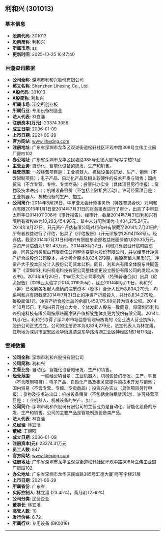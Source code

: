 ## 利和兴 (301013)

### 基本信息

- **股票代码**: 301013
- **股票简称**: 利和兴
- **所属市场**: sz
- **更新时间**: 2025-10-25 16:47:40

### 巨潮资讯数据

- **公司全称**: 深圳市利和兴股份有限公司
- **英文名称**: Shenzhen Lihexing Co., Ltd.
- **A股代码**: 301013
- **A股简称**: 利和兴
- **所属市场**: 深交所创业板
- **所属行业**: 专用设备制造业
- **法人代表**: 林宜潘
- **注册资本(万元)**: 23374.3056
- **成立日期**: 2006-01-09
- **上市日期**: 2021-06-29
- **官方网站**: www.lihexing.com
- **注册地址**: 广东省深圳市龙华区观湖街道松轩社区环观中路308号立伟工业园厂房四102
- **办公地址**: 广东省深圳市龙华区民塘路385号汇德大厦1号写字楼21层
- **主营业务**: 自动化、智能化设备的研发、生产和销售。
- **经营范围**: 一般经营项目是：工业机器人、机械设备的研发、生产、销售（不含限制项目）；电子产品、自动化产品及相关软硬件的技术开发与销售；国内贸易（不含专营、专控、专卖商品）；投资兴办实业（具体项目另行申报）；货物及技术进出口；机械设备租赁（不包括金融租赁活动）。许可经营项目是：工业机器人、机械设备的生产、加工。
- **公司简介**: 2014年8月26日，中审亚太会计师事务所（特殊普通合伙）对利和兴有限2013年1月1日至2014年7月31日的财务报表进行了审计，出具了中审亚太审字(2014)011006号《审计报告》。经审计，截至2014年7月31日利和兴有限所有者权益为10,293,454.98元，其中未分配利润为-1,404,275.24元。2014年8月27日，开元资产评估有限公司对利和兴有限截至2014年7月31日的所有者权益进行了评估，出具了《评估报告》（开元评报字[2014]158号）。经评估，截至2014年7月31日利和兴有限股东全部权益账面价值1,029.35万元，净资产评估值为1,181.43万元。2014年8月27日，利和兴有限召开临时股东会，同意公司类型由有限责任公司整体变更为股份有限公司，并以经审计净资产折合成股份公司股本，共计折合股本8,834,279股，每股面值人民币1元，净资产大于股本部分计入股份公司资本公积。同日，利和兴有限全体股东共同签署了《深圳市利和兴机电科技有限公司整体变更设立股份有限公司的发起人协议书》。2014年9月20日，中审亚太会计师事务所（特殊普通合伙）出具《验资报告》（中审亚太验字[2014]011005号），截至2014年9月20日，利和兴（筹）已收到各发起人缴纳的注册资本（股本）合计人民币8,834,279元，均系利和兴有限截至2014年7月31日止的净资产折股投入，共计8,834,279股，每股面值1元。净资产折合股本后的余额1,459,175.98元转为资本公积。2014年10月15日，利和兴召开创立大会，全体发起人股东一致同意，将深圳市利和兴机电科技有限公司按原账面净资产值折股整体变更为股份有限公司。2014年11月7日，利和兴取得了深圳市市场监督管理局核发的《企业法人营业执照》，股份公司正式成立。公司的注册资本为8,834,279元，法定代表人为林宜潘，住所地为深圳市宝安区龙华街道清湖东华路清湖工业区神经区1栋1号1?3层。

### 雪球数据

- **公司全称**: 深圳市利和兴股份有限公司
- **公司简称**: 利和兴
- **主营业务**: 自动化、智能化设备的研发、生产和销售。
- **经营范围**: 　　一般经营项目是：工业机器人、机械设备的研发、生产、销售（不含限制项目）；电子产品、自动化产品及相关软硬件的技术开发与销售；国内贸易（不含专营、专控、专卖商品）；投资兴办实业（具体项目另行申报）；货物及技术进出口；机械设备租赁（不包括金融租赁活动）。许可经营项目是：工业机器人、机械设备的生产、加工。
- **公司简介**: 深圳市利和兴股份有限公司的主营业务是自动化、智能化设备的研发、生产和销售。公司的主要产品是智能制造设备类产品。
- **法人代表**: 林宜潘
- **总经理**: 林宜潘
- **董秘**: 王朝阳
- **成立日期**: 2006-01-09
- **注册资本(元)**: 23374.31万元
- **员工人数**: 847
- **官方网站**: www.lihexing.com
- **注册地址**: 广东省深圳市龙华区观湖街道松轩社区环观中路308号立伟工业园厂房四102
- **办公地址**: 广东省深圳市龙华区民塘路385号汇德大厦1号写字楼21层
- **上市日期**: 2021-06-29
- **所属省份**: 广东省
- **实际控制人**: 林宜潘 (23.45%)，黄月明 (2.60%)
- **公司分类**: 民营企业
- **董事长**: 林宜潘
- **高管人数**: 10
- **发行价格**: 8.72
- **所属行业**: 专用设备 (BK0018)

---